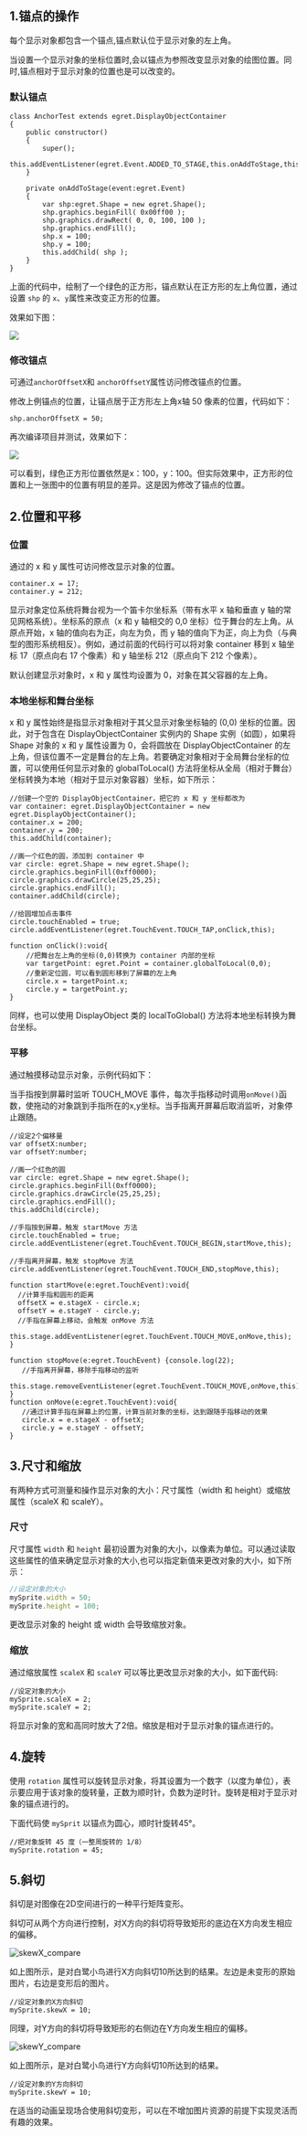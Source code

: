 
## 1.锚点的操作
每个显示对象都包含一个锚点,锚点默认位于显示对象的左上角。

当设置一个显示对象的坐标位置时,会以锚点为参照改变显示对象的绘图位置。同时,锚点相对于显示对象的位置也是可以改变的。

### 默认锚点

```
class AnchorTest extends egret.DisplayObjectContainer
{
    public constructor()
    {
        super();
        this.addEventListener(egret.Event.ADDED_TO_STAGE,this.onAddToStage,this);
    }

    private onAddToStage(event:egret.Event)
    {
        var shp:egret.Shape = new egret.Shape();
        shp.graphics.beginFill( 0x00ff00 );
        shp.graphics.drawRect( 0, 0, 100, 100 );
        shp.graphics.endFill();
        shp.x = 100;
        shp.y = 100;
        this.addChild( shp );
    }
}
```

上面的代码中，绘制了一个绿色的正方形，锚点默认在正方形的左上角位置，通过设置 `shp` 的 `x`、`y`属性来改变正方形的位置。

效果如下图：

![](556535128a4a2.png)

### 修改锚点

可通过`anchorOffsetX`和 `anchorOffsetY`属性访问修改锚点的位置。

修改上例锚点的位置，让锚点居于正方形左上角x轴 50 像素的位置，代码如下：

```
shp.anchorOffsetX = 50;
```

再次编译项目并测试，效果如下：

![](556535128b8ba.png)

可以看到，绿色正方形位置依然是x：100，y：100。但实际效果中，正方形的位置和上一张图中的位置有明显的差异。这是因为修改了锚点的位置。

## 2.位置和平移

### 位置
通过的 x 和 y 属性可访问修改显示对象的位置。

``` 
container.x = 17;
container.y = 212;
```

显示对象定位系统将舞台视为一个笛卡尔坐标系（带有水平 x 轴和垂直 y 轴的常见网格系统）。坐标系的原点（x 和 y 轴相交的 0,0 坐标）位于舞台的左上角。从原点开始，x 轴的值向右为正，向左为负，而 y 轴的值向下为正，向上为负（与典型的图形系统相反）。例如，通过前面的代码行可以将对象 container 移到 x 轴坐标 17（原点向右 17 个像素）和 y 轴坐标 212（原点向下 212 个像素）。

默认创建显示对象时，x 和 y 属性均设置为 0，对象在其父容器的左上角。

### 本地坐标和舞台坐标

x 和 y 属性始终是指显示对象相对于其父显示对象坐标轴的 (0,0) 坐标的位置。因此，对于包含在 DisplayObjectContainer 实例内的 Shape 实例（如圆），如果将 Shape 对象的 x 和 y 属性设置为 0，会将圆放在 DisplayObjectContainer 的左上角，但该位置不一定是舞台的左上角。若要确定对象相对于全局舞台坐标的位置，可以使用任何显示对象的 globalToLocal() 方法将坐标从全局（相对于舞台）坐标转换为本地（相对于显示对象容器）坐标，如下所示：
 
```
//创建一个空的 DisplayObjectContainer，把它的 x 和 y 坐标都改为
var container: egret.DisplayObjectContainer = new egret.DisplayObjectContainer();
container.x = 200;
container.y = 200;
this.addChild(container);

//画一个红色的圆，添加到 container 中
var circle: egret.Shape = new egret.Shape();
circle.graphics.beginFill(0xff0000);
circle.graphics.drawCircle(25,25,25);
circle.graphics.endFill();
container.addChild(circle);

//给圆增加点击事件
circle.touchEnabled = true;
circle.addEventListener(egret.TouchEvent.TOUCH_TAP,onClick,this);

function onClick():void{
    //把舞台左上角的坐标(0,0)转换为 container 内部的坐标
    var targetPoint: egret.Point = container.globalToLocal(0,0);
    //重新定位圆，可以看到圆形移到了屏幕的左上角
    circle.x = targetPoint.x;
    circle.y = targetPoint.y;
}
```

同样，也可以使用 DisplayObject 类的 localToGlobal() 方法将本地坐标转换为舞台坐标。

### 平移

通过触摸移动显示对象，示例代码如下：

当手指按到屏幕时监听 TOUCH_MOVE 事件，每次手指移动时调用`onMove()`函数，使拖动的对象跳到手指所在的x,y坐标。当手指离开屏幕后取消监听，对象停止跟随。

```
//设定2个偏移量
var offsetX:number;
var offsetY:number;

//画一个红色的圆
var circle: egret.Shape = new egret.Shape();
circle.graphics.beginFill(0xff0000);
circle.graphics.drawCircle(25,25,25);
circle.graphics.endFill();
this.addChild(circle);

//手指按到屏幕，触发 startMove 方法
circle.touchEnabled = true;
circle.addEventListener(egret.TouchEvent.TOUCH_BEGIN,startMove,this);

//手指离开屏幕，触发 stopMove 方法
circle.addEventListener(egret.TouchEvent.TOUCH_END,stopMove,this);

function startMove(e:egret.TouchEvent):void{
  //计算手指和圆形的距离
  offsetX = e.stageX - circle.x;
  offsetY = e.stageY - circle.y;
  //手指在屏幕上移动，会触发 onMove 方法
  this.stage.addEventListener(egret.TouchEvent.TOUCH_MOVE,onMove,this);
}

function stopMove(e:egret.TouchEvent) {console.log(22);
   //手指离开屏幕，移除手指移动的监听
   this.stage.removeEventListener(egret.TouchEvent.TOUCH_MOVE,onMove,this);
}
function onMove(e:egret.TouchEvent):void{
   //通过计算手指在屏幕上的位置，计算当前对象的坐标，达到跟随手指移动的效果
   circle.x = e.stageX - offsetX;
   circle.y = e.stageY - offsetY;
}
```
 
## 3.尺寸和缩放

有两种方式可测量和操作显示对象的大小：尺寸属性（width 和 height）或缩放属性（scaleX 和 scaleY）。

### 尺寸
尺寸属性 `width` 和 `height` 最初设置为对象的大小，以像素为单位。可以通过读取这些属性的值来确定显示对象的大小,也可以指定新值来更改对象的大小，如下所示：

```  TypeScript
//设定对象的大小
mySprite.width = 50;
mySprite.height = 100;
```
更改显示对象的 height 或 width 会导致缩放对象。

### 缩放

通过缩放属性 `scaleX` 和 `scaleY` 可以等比更改显示对象的大小，如下面代码:

```
//设定对象的大小
mySprite.scaleX = 2;
mySprite.scaleY = 2;
```

将显示对象的宽和高同时放大了2倍。缩放是相对于显示对象的锚点进行的。

## 4.旋转

使用 `rotation` 属性可以旋转显示对象，将其设置为一个数字（以度为单位），表示要应用于该对象的旋转量，正数为顺时针，负数为逆时针。旋转是相对于显示对象的锚点进行的。

下面代码使 `mySprit` 以锚点为圆心，顺时针旋转45°。

```
//把对象旋转 45 度（一整周旋转的 1/8）
mySprite.rotation = 45;
```

## 5.斜切

斜切是对图像在2D空间进行的一种平行矩阵变形。

斜切可从两个方向进行控制，对X方向的斜切将导致矩形的底边在X方向发生相应的偏移。

![skewX_compare][]    

如上图所示，是对白鹭小鸟进行X方向斜切10所达到的结果。左边是未变形的原始图片，右边是变形后的图片。  

```
//设定对象的X方向斜切
mySprite.skewX = 10;
```

同理，对Y方向的斜切将导致矩形的右侧边在Y方向发生相应的偏移。

![skewY_compare][]    

如上图所示，是对白鹭小鸟进行Y方向斜切10所达到的结果。   

[skewX_compare]: skewX_compare.png
[skewY_compare]: skewY_compare.png

```
//设定对象的Y方向斜切
mySprite.skewY = 10;
```

在适当的动画呈现场合使用斜切变形，可以在不增加图片资源的前提下实现灵活而有趣的效果。   
